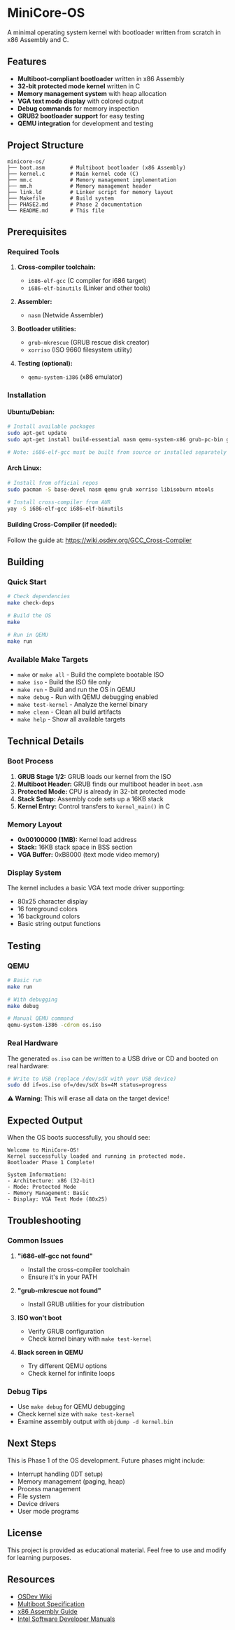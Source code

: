 # MiniCore-OS

A minimal operating system kernel with bootloader written from scratch in x86 Assembly and C.

## Features

- **Multiboot-compliant bootloader** written in x86 Assembly
- **32-bit protected mode kernel** written in C
- **Memory management system** with heap allocation
- **VGA text mode display** with colored output
- **Debug commands** for memory inspection
- **GRUB2 bootloader support** for easy testing
- **QEMU integration** for development and testing

## Project Structure

```
minicore-os/
├── boot.asm        # Multiboot bootloader (x86 Assembly)
├── kernel.c        # Main kernel code (C)
├── mm.c            # Memory management implementation
├── mm.h            # Memory management header
├── link.ld         # Linker script for memory layout
├── Makefile        # Build system
├── PHASE2.md       # Phase 2 documentation
└── README.md       # This file
```

## Prerequisites

### Required Tools

1. **Cross-compiler toolchain:**
   - `i686-elf-gcc` (C compiler for i686 target)
   - `i686-elf-binutils` (Linker and other tools)

2. **Assembler:**
   - `nasm` (Netwide Assembler)

3. **Bootloader utilities:**
   - `grub-mkrescue` (GRUB rescue disk creator)
   - `xorriso` (ISO 9660 filesystem utility)

4. **Testing (optional):**
   - `qemu-system-i386` (x86 emulator)

### Installation

#### Ubuntu/Debian:
```bash
# Install available packages
sudo apt-get update
sudo apt-get install build-essential nasm qemu-system-x86 grub-pc-bin grub-common xorriso mtools

# Note: i686-elf-gcc must be built from source or installed separately
```

#### Arch Linux:
```bash
# Install from official repos
sudo pacman -S base-devel nasm qemu grub xorriso libisoburn mtools

# Install cross-compiler from AUR
yay -S i686-elf-gcc i686-elf-binutils
```

#### Building Cross-Compiler (if needed):
Follow the guide at: https://wiki.osdev.org/GCC_Cross-Compiler

## Building

### Quick Start

```bash
# Check dependencies
make check-deps

# Build the OS
make

# Run in QEMU
make run
```

### Available Make Targets

- `make` or `make all` - Build the complete bootable ISO
- `make iso` - Build the ISO file only
- `make run` - Build and run the OS in QEMU
- `make debug` - Run with QEMU debugging enabled
- `make test-kernel` - Analyze the kernel binary
- `make clean` - Clean all build artifacts
- `make help` - Show all available targets

## Technical Details

### Boot Process

1. **GRUB Stage 1/2:** GRUB loads our kernel from the ISO
2. **Multiboot Header:** GRUB finds our multiboot header in `boot.asm`
3. **Protected Mode:** CPU is already in 32-bit protected mode
4. **Stack Setup:** Assembly code sets up a 16KB stack
5. **Kernel Entry:** Control transfers to `kernel_main()` in C

### Memory Layout

- **0x00100000 (1MB):** Kernel load address
- **Stack:** 16KB stack space in BSS section
- **VGA Buffer:** 0xB8000 (text mode video memory)

### Display System

The kernel includes a basic VGA text mode driver supporting:
- 80x25 character display
- 16 foreground colors
- 16 background colors
- Basic string output functions

## Testing

### QEMU
```bash
# Basic run
make run

# With debugging
make debug

# Manual QEMU command
qemu-system-i386 -cdrom os.iso
```

### Real Hardware

The generated `os.iso` can be written to a USB drive or CD and booted on real hardware:

```bash
# Write to USB (replace /dev/sdX with your USB device)
sudo dd if=os.iso of=/dev/sdX bs=4M status=progress
```

**⚠️ Warning:** This will erase all data on the target device!

## Expected Output

When the OS boots successfully, you should see:

```
Welcome to MiniCore-OS!
Kernel successfully loaded and running in protected mode.
Bootloader Phase 1 Complete!

System Information:
- Architecture: x86 (32-bit)
- Mode: Protected Mode
- Memory Management: Basic
- Display: VGA Text Mode (80x25)
```

## Troubleshooting

### Common Issues

1. **"i686-elf-gcc not found"**
   - Install the cross-compiler toolchain
   - Ensure it's in your PATH

2. **"grub-mkrescue not found"**
   - Install GRUB utilities for your distribution

3. **ISO won't boot**
   - Verify GRUB configuration
   - Check kernel binary with `make test-kernel`

4. **Black screen in QEMU**
   - Try different QEMU options
   - Check kernel for infinite loops

### Debug Tips

- Use `make debug` for QEMU debugging
- Check kernel size with `make test-kernel`
- Examine assembly output with `objdump -d kernel.bin`

## Next Steps

This is Phase 1 of the OS development. Future phases might include:

- Interrupt handling (IDT setup)
- Memory management (paging, heap)
- Process management
- File system
- Device drivers
- User mode programs

## License

This project is provided as educational material. Feel free to use and modify for learning purposes.

## Resources

- [OSDev Wiki](https://wiki.osdev.org/)
- [Multiboot Specification](https://www.gnu.org/software/grub/manual/multiboot/multiboot.html)
- [x86 Assembly Guide](https://en.wikibooks.org/wiki/X86_Assembly)
- [Intel Software Developer Manuals](https://software.intel.com/content/www/us/en/develop/articles/intel-sdm.html)
